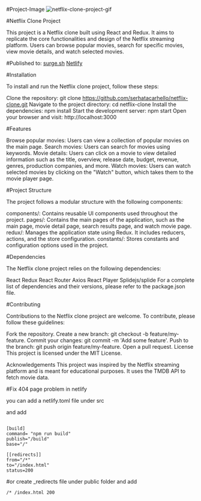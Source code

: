 #Project-Image
![netflix-clone-project-gif](src/assets/netflix-clone-project.gif)

#Netflix Clone Project

This project is a Netflix clone built using React and Redux. It aims to replicate the core functionalities and design of the Netflix streaming platform. Users can browse popular movies, search for specific movies, view movie details, and watch selected movies.

#Published to:
[surge.sh](https://sudden-support.surge.sh)
[Netlify ](https://64bfce78e9e2016c99cb6d96--effervescent-dieffenbachia-45b85f.netlify.app/)

#Installation

To install and run the Netflix clone project, follow these steps:

Clone the repository: git clone https://github.com/serhatacarhello/netflix-clone.git
Navigate to the project directory: cd netflix-clone
Install the dependencies: npm install
Start the development server: npm start
Open your browser and visit: http://localhost:3000

#Features

Browse popular movies: Users can view a collection of popular movies on the main page.
Search movies: Users can search for movies using keywords.
Movie details: Users can click on a movie to view detailed information such as the title, overview, release date, budget, revenue, genres, production companies, and more.
Watch movies: Users can watch selected movies by clicking on the "Watch" button, which takes them to the movie player page.

#Project Structure

The project follows a modular structure with the following components:

components/: Contains reusable UI components used throughout the project.
pages/: Contains the main pages of the application, such as the main page, movie detail page, search results page, and watch movie page.
redux/: Manages the application state using Redux. It includes reducers, actions, and the store configuration.
constants/: Stores constants and configuration options used in the project.

#Dependencies

The Netflix clone project relies on the following dependencies:

React
Redux
React Router
Axios
React Player
Splidejs/splide
For a complete list of dependencies and their versions, please refer to the package.json file.

#Contributing

Contributions to the Netflix clone project are welcome. To contribute, please follow these guidelines:

Fork the repository.
Create a new branch: git checkout -b feature/my-feature.
Commit your changes: git commit -m 'Add some feature'.
Push to the branch: git push origin feature/my-feature.
Open a pull request.
License
This project is licensed under the MIT License.

Acknowledgements
This project was inspired by the Netflix streaming platform and is meant for educational purposes. It uses the TMDB API to fetch movie data.

#Fix 404 page problem in netlify

you can add a netlify.toml file under src

and add

```

[build]
command= "npm run build"
publish="/build"
base="/"

[[redirects]]
from="/*"
to="/index.html"
status=200
```

#or create \_redirects file under public folder
and add

```
/* /index.html 200
```
